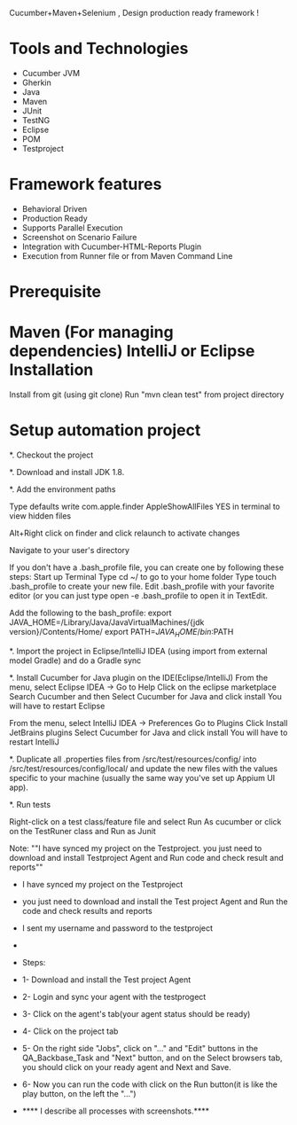 
Cucumber+Maven+Selenium , Design production ready framework !


Tools and Technologies
======================
- Cucumber JVM
- Gherkin
- Java
- Maven
- JUnit
- TestNG
- Eclipse
- POM
- Testproject


Framework features
==================
- Behavioral Driven
- Production Ready
- Supports Parallel Execution
- Screenshot on Scenario Failure
- Integration with Cucumber-HTML-Reports Plugin
- Execution from Runner file or from Maven Command Line



Prerequisite
==================
Maven (For managing dependencies)
IntelliJ or Eclipse
Installation
==================
Install from git (using git clone)
Run "mvn clean test" from project directory




Setup automation project
==================
*. Checkout the project

*. Download and install JDK 1.8.

*. Add the environment paths

Type defaults write com.apple.finder AppleShowAllFiles YES in terminal to view hidden files

Alt+Right click on finder and click relaunch to activate changes

Navigate to your user's directory

If you don't have a .bash_profile file, you can create one by following these steps:
Start up Terminal
Type cd ~/ to go to your home folder
Type touch .bash_profile to create your new file.
Edit .bash_profile with your favorite editor (or you can just type open -e .bash_profile to open it in TextEdit.

Add the following to the bash_profile:
export JAVA_HOME=/Library/Java/JavaVirtualMachines/{jdk version}/Contents/Home/
export PATH=${JAVA_HOME}/bin:$PATH

*. Import the project in Eclipse/IntelliJ IDEA (using import from external model Gradle) and do a Gradle sync

*. Install Cucumber for Java plugin on the IDE(Eclipse/IntelliJ)
From the menu, select Eclipse IDEA -> 
Go to Help
Click on the eclipse marketplace
Search Cucumber and then Select Cucumber for Java and click install
You will have to restart Eclipse 


From the menu, select IntelliJ IDEA -> Preferences
Go to Plugins
Click Install JetBrains plugins
Select Cucumber for Java and click install
You will have to restart IntelliJ

*. Duplicate all .properties files from /src/test/resources/config/ into /src/test/resources/config/local/ and update the new files with the values specific to your machine (usually the same way you've set up Appium UI app).

*. Run tests

Right-click on a test class/feature file and select Run As cucumber or  click on the TestRuner class and Run as Junit


Note:
""I have synced my project on the Testproject.
you just need to download and install Testproject Agent and Run code and check result and reports""

- I have synced my project on the Testproject
- you just need to download and install the Test project Agent and Run the code and check results and reports
- I sent my username and password to the testproject
- 
- Steps:

- 1- Download and install the Test project Agent
- 2- Login and sync your agent with the testprogect
- 3- Click on the agent's tab(your agent status should be ready)
- 4- Click on the project tab
- 5-  On the right side "Jobs",  click on "..." and "Edit" buttons in the QA_Backbase_Task and "Next" button, and on the Select browsers tab, you should click on your ready agent and Next and Save.
- 6- Now you can run the code with click on the Run button(it is like the play button, on the left the "...")
- **** I describe all processes with screenshots.****